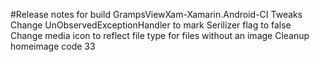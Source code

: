 ﻿#Release notes for build GrampsViewXam-Xamarin.Android-CI
Tweaks
Change UnObservedExceptionHandler to mark Serilizer flag to false
Change media icon to reflect file type for files without an image
Cleanup homeimage code
33




